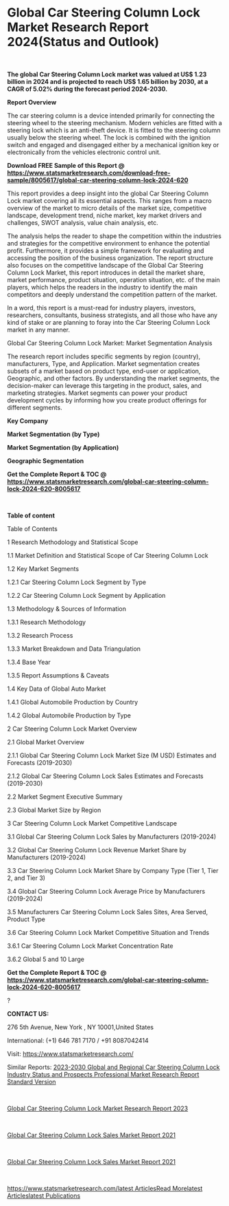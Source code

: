 <h1>Global Car Steering Column Lock Market Research Report 2024(Status and Outlook)</h1><br/><p><strong>The global Car Steering Column Lock market was valued at US$ 1.23 billion in 2024 and is projected to reach US$ 1.65 billion by 2030, at a <strong>CAGR</strong> of 5.02% during the forecast period 2024-2030.</strong></p>
 
 
 
 <p><strong>Report Overview</strong></p>
 
 
 
 <p>The car steering column is a device intended primarily for connecting the steering wheel to the steering mechanism. Modern vehicles are fitted with a steering lock which is an anti-theft device. It is fitted to the steering column usually below the steering wheel. The lock is combined with the ignition switch and engaged and disengaged either by a mechanical ignition key or electronically from the vehicles electronic control unit.</p>
 
 
 
 <p><strong>Download FREE Sample of this Report @ <a href="https://www.statsmarketresearch.com/download-free-sample/8005617/global-car-steering-column-lock-2024-620">https://www.statsmarketresearch.com/download-free-sample/8005617/global-car-steering-column-lock-2024-620</a></strong></p>
 
 
 
 <p>This report provides a deep insight into the global Car Steering Column Lock market covering all its essential aspects. This ranges from a macro overview of the market to micro details of the market size, competitive landscape, development trend, niche market, key market drivers and challenges, SWOT analysis, value chain analysis, etc.</p>
 
 
 
 <p>The analysis helps the reader to shape the competition within the industries and strategies for the competitive environment to enhance the potential profit. Furthermore, it provides a simple framework for evaluating and accessing the position of the business organization. The report structure also focuses on the competitive landscape of the Global Car Steering Column Lock Market, this report introduces in detail the market share, market performance, product situation, operation situation, etc. of the main players, which helps the readers in the industry to identify the main competitors and deeply understand the competition pattern of the market.</p>
 
 
 
 <p>In a word, this report is a must-read for industry players, investors, researchers, consultants, business strategists, and all those who have any kind of stake or are planning to foray into the Car Steering Column Lock market in any manner.</p>
 
 
 
 <p>Global Car Steering Column Lock Market: Market Segmentation Analysis</p>
 
 
 
 <p>The research report includes specific segments by region (country), manufacturers, Type, and Application. Market segmentation creates subsets of a market based on product type, end-user or application, Geographic, and other factors. By understanding the market segments, the decision-maker can leverage this targeting in the product, sales, and marketing strategies. Market segments can power your product development cycles by informing how you create product offerings for different segments.</p>
 
 
 
 <p><strong>Key Company</strong></p>
 
 
 
 <p><strong>Market Segmentation (by Type)</strong></p>
 
 
 
 <p><strong>Market Segmentation (<strong>by Application</strong>)</strong></p>
 
 
 
 <p><strong>Geographic Segmentation</strong></p>
 
 
 
 <div><b>Get the Complete Report & TOC @ <a href="https://www.statsmarketresearch.com/global-car-steering-column-lock-2024-620-8005617">https://www.statsmarketresearch.com/global-car-steering-column-lock-2024-620-8005617</a></b></div>
 
 
 
 <p><br />
 
 <b>Table of content</b></p>
 
 
 
 <p>Table of Contents<br />
 
 1 Research Methodology and Statistical Scope<br />
 
 1.1 Market Definition and Statistical Scope of Car Steering Column Lock<br />
 
 1.2 Key Market Segments<br />
 
 1.2.1 Car Steering Column Lock Segment by Type<br />
 
 1.2.2 Car Steering Column Lock Segment by Application<br />
 
 1.3 Methodology & Sources of Information<br />
 
 1.3.1 Research Methodology<br />
 
 1.3.2 Research Process<br />
 
 1.3.3 Market Breakdown and Data Triangulation<br />
 
 1.3.4 Base Year<br />
 
 1.3.5 Report Assumptions & Caveats<br />
 
 1.4 Key Data of Global Auto Market<br />
 
 1.4.1 Global Automobile Production by Country<br />
 
 1.4.2 Global Automobile Production by Type<br />
 
 2 Car Steering Column Lock Market Overview<br />
 
 2.1 Global Market Overview<br />
 
 2.1.1 Global Car Steering Column Lock Market Size (M USD) Estimates and Forecasts (2019-2030)<br />
 
 2.1.2 Global Car Steering Column Lock Sales Estimates and Forecasts (2019-2030)<br />
 
 2.2 Market Segment Executive Summary<br />
 
 2.3 Global Market Size by Region<br />
 
 3 Car Steering Column Lock Market Competitive Landscape<br />
 
 3.1 Global Car Steering Column Lock Sales by Manufacturers (2019-2024)<br />
 
 3.2 Global Car Steering Column Lock Revenue Market Share by Manufacturers (2019-2024)<br />
 
 3.3 Car Steering Column Lock Market Share by Company Type (Tier 1, Tier 2, and Tier 3)<br />
 
 3.4 Global Car Steering Column Lock Average Price by Manufacturers (2019-2024)<br />
 
 3.5 Manufacturers Car Steering Column Lock Sales Sites, Area Served, Product Type<br />
 
 3.6 Car Steering Column Lock Market Competitive Situation and Trends<br />
 
 3.6.1 Car Steering Column Lock Market Concentration Rate<br />
 
 3.6.2 Global 5 and 10 Large</p>
 
 
 
 <div><b>Get the Complete Report & TOC @ <a href="https://www.statsmarketresearch.com/global-car-steering-column-lock-2024-620-8005617">https://www.statsmarketresearch.com/global-car-steering-column-lock-2024-620-8005617</a></b></div>
 
 
 
 <p>? </p>
 
 
 
 <p><b>CONTACT US:</b><br />
 
 276 5th Avenue, New York , NY 10001,United States<br />
 
 International: (+1) 646 781 7170 / +91 8087042414<br />
 
 Visit: <a href="https://www.statsmarketresearch.com/">https://www.statsmarketresearch.com/</a><br />
 
 Similar Reports: <a href="https://www.statsmarketresearch.com/global-car-steering-column-lock-2024-620-8005617">2023-2030 Global and Regional Car Steering Column Lock Industry Status and Prospects Professional Market Research Report Standard Version</a><br />
 
 <br />
 
 <a href="https://www.statsmarketresearch.com/global-car-steering-column-lock-2024-620-8005617">Global Car Steering Column Lock Market Research Report 2023</a><br />
 
 <br />
 
 <a href="https://www.statsmarketresearch.com/global-car-steering-column-lock-2024-620-8005617">Global Car Steering Column Lock Sales Market Report 2021</a><br />
 
 <br />
 
 <a href="https://www.statsmarketresearch.com/global-car-steering-column-lock-2024-620-8005617">Global Car Steering Column Lock Sales Market Report 2021</a><br />
 
 <br />
 
 <a href="https://gyeongbokgung.com">https://www.statsmarketresearch.com/</a><a href="https://hallyeomaritime.com">latest Articles</a><a href="https://jingwansa.com">Read More</a><a href="https://nguoiviet.jp/">latest Articles</a><a href="https://www.intelmarketresearch.com/">latest Publications</a></p>